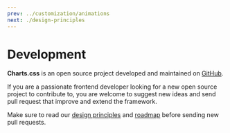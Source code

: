 ```yaml
---
prev: ../customization/animations
next: ./design-principles
---
```


# Development

**Charts.css** is an open source project developed and maintained on [GitHub](https://github.com/ChartsCSS/charts.css).

If you are a passionate frontend developer looking for a new open source project to contribute to, you are welcome to suggest new ideas and send pull request that improve and extend the framework.

Make sure to read our [design principles](/development/design-principles/) and [roadmap](/development/roadmap/) before sending new pull requests.

